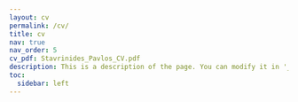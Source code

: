 ```yaml
---
layout: cv
permalink: /cv/
title: cv
nav: true
nav_order: 5
cv_pdf: Stavrinides_Pavlos_CV.pdf
description: This is a description of the page. You can modify it in '_pages/cv.md'. You can also change or remove the top pdf download button.
toc:
  sidebar: left
---
```

